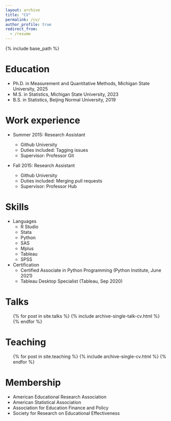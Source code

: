 ```yaml
---
layout: archive
title: "CV"
permalink: /cv/
author_profile: true
redirect_from:
  - /resume
---
```


{% include base_path %}

Education
======
* Ph.D. in Measurement and Quantitative Methods, Michigan State University, 2025
* M.S. in Statistics, Michigan State University, 2023
* B.S. in Statistics, Beijing Normal University, 2019


Work experience
======
* Summer 2015: Research Assistant
  * Github University
  * Duties included: Tagging issues
  * Supervisor: Professor Git

* Fall 2015: Research Assistant
  * Github University
  * Duties included: Merging pull requests
  * Supervisor: Professor Hub
  
Skills
======
* Languages
  * R Studio
  * Stata
  * Python
  * SAS
  * Mplus
  * Tableau
  * SPSS
* Certification
  * Certified Associate in Python Programming (Python Institute, June 2021)
  * Tableau Desktop Specialist (Tableau, Sep 2020)

  
Talks
======
  <ul>{% for post in site.talks %}
    {% include archive-single-talk-cv.html %}
  {% endfor %}</ul>
  
Teaching
======
  <ul>{% for post in site.teaching %}
    {% include archive-single-cv.html %}
  {% endfor %}</ul>
  
Membership
======
* American Educational Research Association
* American Statistical Association
* Association for Education Finance and Policy
* Society for Research on Educational Effectiveness
